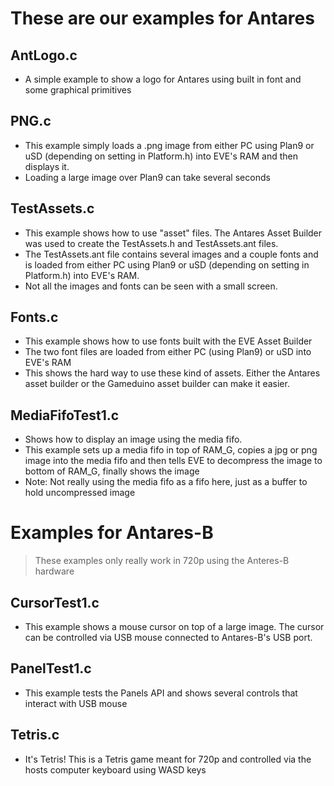 # These are our examples for Antares

## AntLogo.c
- A simple example to show a logo for Antares using built in font and some graphical primitives
## PNG.c
- This example simply loads a .png image from either PC using Plan9 or uSD (depending on setting in Platform.h) into EVE's RAM and then displays it.
- Loading a large image over Plan9 can take several seconds
## TestAssets.c
- This example shows how to use "asset" files.  The Antares Asset Builder was used to create the TestAssets.h and TestAssets.ant files.  
- The TestAssets.ant file contains several images and a couple fonts and is loaded from either PC using Plan9 or uSD (depending on setting in Platform.h) into EVE's RAM.
- Not all the images and fonts can be seen with a small screen.
## Fonts.c
- This example shows how to use fonts built with the EVE Asset Builder
- The two font files are loaded from either PC (using Plan9) or uSD into EVE's RAM
- This shows the hard way to use these kind of assets.  Either the Antares asset builder or the Gameduino asset builder can make it easier. 
## MediaFifoTest1.c  
- Shows how to display an image using the media fifo.
- This example sets up a media fifo in top of RAM_G, copies a jpg or png image into the media fifo and then tells EVE to decompress the image to bottom of RAM_G, finally shows the image
- Note:  Not really using the media fifo as a fifo here, just as a buffer to hold uncompressed image



# Examples for Antares-B
> These examples only really work in 720p using the Anteres-B hardware

## CursorTest1.c
- This example shows a mouse cursor on top of a large image.  The cursor can be controlled via USB mouse connected to Antares-B's USB port.

## PanelTest1.c
- This example tests the Panels API and shows several controls that interact with USB mouse

## Tetris.c
- It's Tetris!  This is a Tetris game meant for 720p and controlled via the hosts computer keyboard using WASD keys

